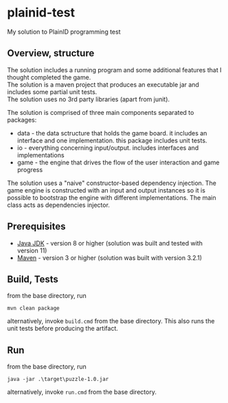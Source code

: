 # plainid-test

My solution to PlainID programming test

## Overview, structure

The solution includes a running program and some additional features that I thought completed the game.<br>
The solution is a maven project that produces an executable jar and includes some partial unit tests.<br>
The solution uses no 3rd party libraries (apart from junit).<br>

The solution is comprised of three main components separated to packages:<br>
* data - the data sctructure that holds the game board. it includes an interface and one implementation. this package includes unit tests.
* io - everything concerning input/output. includes interfaces and implementations
* game - the engine that drives the flow of the user interaction and game progress

The solution uses a "naive" constructor-based dependency injection. 
The game engine is constructed with an input and output instances so it is possible to bootstrap the engine with different implementations.
The main class acts as dependencies injector.

## Prerequisites

* [Java JDK](https://www.oracle.com/technetwork/java/javase/overview/index.html) - version 8 or higher (solution was built and tested with version 11)
* [Maven](https://maven.apache.org/) - version 3 or higher (solution was built with version 3.2.1)

## Build, Tests

from the base directory, run

```
mvn clean package
```
alternatively, invoke `build.cmd` from the base directory. This also runs the unit tests before producing the artifact.

## Run

from the base directory, run 

```
java -jar .\target\puzzle-1.0.jar
```
alternatively, invoke `run.cmd` from the base directory.
